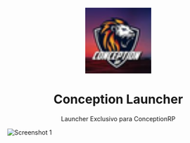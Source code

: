 <p align="center"><img src="./app/assets/images/SealCircle.png" width="150px" height="150px" alt="aventium softworks"></p>

<h1 align="center">Conception Launcher</h1>



<p align="center">Launcher Exclusivo para ConceptionRP</p>

![Screenshot 1](https://i.imgur.com/y3DxtFW.png)
